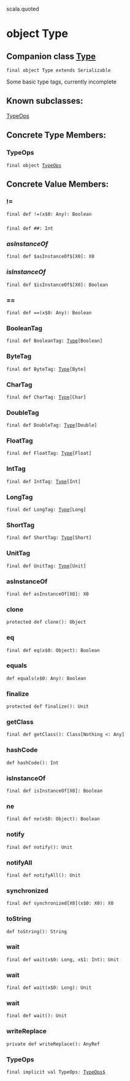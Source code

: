 scala.quoted
# object Type

## Companion class <a href="./Type.md">Type</a>

<pre><code class="language-scala" >final object Type extends Serializable</pre></code>
Some basic type tags, currently incomplete

## Known subclasses:
<a href="./Type$/TypeOps$.md">TypeOps</a>
## Concrete Type Members:
### TypeOps
<pre><code class="language-scala" >final object <a href="./Type$/TypeOps.md">TypeOps</a></pre></code>
## Concrete Value Members:
### !=
<pre><code class="language-scala" >final def !=(x$0: Any): Boolean</pre></code>

### ##
<pre><code class="language-scala" >final def ##: Int</pre></code>

### $asInstanceOf$
<pre><code class="language-scala" >final def $asInstanceOf$[X0]: X0</pre></code>

### $isInstanceOf$
<pre><code class="language-scala" >final def $isInstanceOf$[X0]: Boolean</pre></code>

### ==
<pre><code class="language-scala" >final def ==(x$0: Any): Boolean</pre></code>

### BooleanTag
<pre><code class="language-scala" >final def BooleanTag: <a href="./Type.md">Type</a>[Boolean]</pre></code>

### ByteTag
<pre><code class="language-scala" >final def ByteTag: <a href="./Type.md">Type</a>[Byte]</pre></code>

### CharTag
<pre><code class="language-scala" >final def CharTag: <a href="./Type.md">Type</a>[Char]</pre></code>

### DoubleTag
<pre><code class="language-scala" >final def DoubleTag: <a href="./Type.md">Type</a>[Double]</pre></code>

### FloatTag
<pre><code class="language-scala" >final def FloatTag: <a href="./Type.md">Type</a>[Float]</pre></code>

### IntTag
<pre><code class="language-scala" >final def IntTag: <a href="./Type.md">Type</a>[Int]</pre></code>

### LongTag
<pre><code class="language-scala" >final def LongTag: <a href="./Type.md">Type</a>[Long]</pre></code>

### ShortTag
<pre><code class="language-scala" >final def ShortTag: <a href="./Type.md">Type</a>[Short]</pre></code>

### UnitTag
<pre><code class="language-scala" >final def UnitTag: <a href="./Type.md">Type</a>[Unit]</pre></code>

### asInstanceOf
<pre><code class="language-scala" >final def asInstanceOf[X0]: X0</pre></code>

### clone
<pre><code class="language-scala" >protected def clone(): Object</pre></code>

### eq
<pre><code class="language-scala" >final def eq(x$0: Object): Boolean</pre></code>

### equals
<pre><code class="language-scala" >def equals(x$0: Any): Boolean</pre></code>

### finalize
<pre><code class="language-scala" >protected def finalize(): Unit</pre></code>

### getClass
<pre><code class="language-scala" >final def getClass(): Class[Nothing <: Any]</pre></code>

### hashCode
<pre><code class="language-scala" >def hashCode(): Int</pre></code>

### isInstanceOf
<pre><code class="language-scala" >final def isInstanceOf[X0]: Boolean</pre></code>

### ne
<pre><code class="language-scala" >final def ne(x$0: Object): Boolean</pre></code>

### notify
<pre><code class="language-scala" >final def notify(): Unit</pre></code>

### notifyAll
<pre><code class="language-scala" >final def notifyAll(): Unit</pre></code>

### synchronized
<pre><code class="language-scala" >final def synchronized[X0](x$0: X0): X0</pre></code>

### toString
<pre><code class="language-scala" >def toString(): String</pre></code>

### wait
<pre><code class="language-scala" >final def wait(x$0: Long, x$1: Int): Unit</pre></code>

### wait
<pre><code class="language-scala" >final def wait(x$0: Long): Unit</pre></code>

### wait
<pre><code class="language-scala" >final def wait(): Unit</pre></code>

### writeReplace
<pre><code class="language-scala" >private def writeReplace(): AnyRef</pre></code>

### TypeOps
<pre><code class="language-scala" >final implicit val TypeOps: <a href="./Type$/TypeOps$.md">TypeOps$</a></pre></code>

